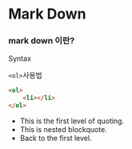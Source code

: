 # Mark Down
### mark down 이란?

Syntax

`<ol>`사용법

```html
<ol>
    <li></li>
</ol>
```

* This is the first level of quoting.
* This is nested blockquote.
* Back to the first level.